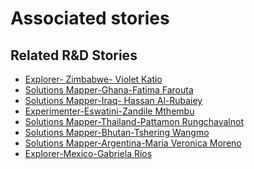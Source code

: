 # Associated stories

<!-- !!DO NOT REMOVE!! start autogenerated hyperlinks -->
## Related R&D Stories
- [Explorer\- Zimbabwe\- Violet Katio](/RnD-Archive/stories/?doc=Explorers_ZWE)
- [Solutions Mapper-Ghana-Fatima Farouta](/RnD-Archive/stories/?doc=SolutionMappers_GHA)
- [Solutions Mapper-Iraq- Hassan Al-Rubaiey](/RnD-Archive/stories/?doc=SolutionMappers_IRQ)
- [Experimenter-Eswatini-Zandile Mthembu](/RnD-Archive/stories/?doc=Experimenters_SWY)
- [Solutions Mapper\-Thailand\-Pattamon Rungchavalnot](/RnD-Archive/stories/?doc=SolutionMappers_THA)
- [Solutions Mapper\-Bhutan\-Tshering Wangmo](/RnD-Archive/stories/?doc=SolutionMappers_BTN)
- [Solutions Mapper\-Argentina\-Maria Veronica Moreno](/RnD-Archive/stories/?doc=SolutionMappers_ARG)
- [Explorer\-Mexico\-Gabriela Rios](/RnD-Archive/stories/?doc=Explorers_MEX)
<!-- !!DO NOT REMOVE!! end autogenerated hyperlinks -->
